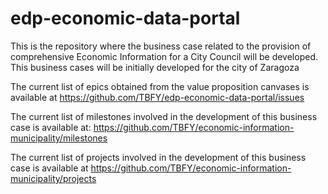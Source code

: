 # edp-economic-data-portal
This is the repository where the business case related to the provision of comprehensive Economic Information for a City Council will be developed. This business cases will be initially developed for the city of Zaragoza

The current list of epics obtained from the value proposition canvases is available at https://github.com/TBFY/edp-economic-data-portal/issues

The current list of milestones involved in the development of this business case is available at: https://github.com/TBFY/economic-information-municipality/milestones

The current list of projects involved in the development of this business case is available at https://github.com/TBFY/economic-information-municipality/projects
